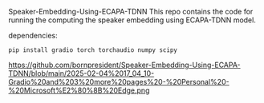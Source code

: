 Speaker-Embedding-Using-ECAPA-TDNN
This repo contains the code for running the computing the speaker embedding using ECAPA-TDNN model.

dependencies:
```
pip install gradio torch torchaudio numpy scipy
```
https://github.com/bornpresident/Speaker-Embedding-Using-ECAPA-TDNN/blob/main/2025-02-04%2017_04_10-Gradio%20and%203%20more%20pages%20-%20Personal%20-%20Microsoft%E2%80%8B%20Edge.png
